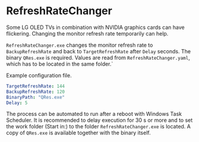 # RefreshRateChanger

Some LG OLED TVs in combination with NVIDIA graphics cards can have flickering. Changing the monitor refresh rate temporarily can help.

`RefreshRateChanger.exe` changes the monitor refresh rate to `BackupRefreshRate` and back to `TargetRefreshRate` after `Delay` seconds. The binary `QRes.exe` is required. Values are read from `RefreshRateChanger.yaml`, which has to be located in the same folder.`

Example configuration file.

```yaml
TargetRefreshRate: 144
BackupRefreshRate: 120
BinaryPath: "QRes.exe"
Delay: 5
```

The process can be automated to run after a reboot with Windows Task Scheduler. It is recommended to delay execution for 30 s or more and to set the work folder (Start in:) to the folder `RefreshRateChanger.exe` is located. A copy of `QRes.exe` is available together with the binary itself.

